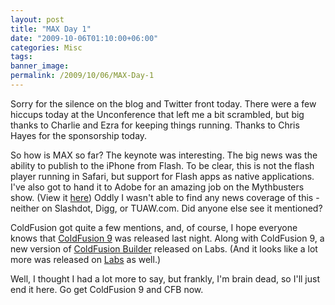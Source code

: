 ```yaml
---
layout: post
title: "MAX Day 1"
date: "2009-10-06T01:10:00+06:00"
categories: Misc 
tags: 
banner_image: 
permalink: /2009/10/06/MAX-Day-1
---
```


Sorry for the silence on the blog and Twitter front today. There were a few hiccups today at the Unconference that left me a bit scrambled, but big thanks to Charlie and Ezra for keeping things running. Thanks to Chris Hayes for the sponsorship today.

So how is MAX so far? The keynote was interesting. The big news was the ability to publish to the iPhone from Flash. To be clear, this is not the flash player running in Safari, but support for Flash apps as native applications. I've also got to hand it to Adobe for an amazing job on the Mythbusters show. (View it <a href="http://forta.com/blog/index.cfm/2009/10/5/Adobe-MythHackers-Video">here</a>) Oddly I wasn't able to find any news coverage of this - neither on Slashdot, Digg, or TUAW.com. Did anyone else see it mentioned? 

ColdFusion got quite a few mentions, and, of course, I hope everyone knows that <a href="http://www.adobe.com/go/coldfusion">ColdFusion 9</a> was released last night. Along with ColdFusion 9, a new version of <a href="http://labs.adobe.com/technologies/coldfusionbuilder/">ColdFusion Builder</a> released on Labs. (And it looks like a lot more was released on <a href="http://labs.adobe.com">Labs</a> as well.) 

Well, I thought I had a lot more to say, but frankly, I'm brain dead, so I'll just end it here. Go get ColdFusion 9 and CFB now.